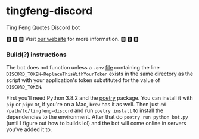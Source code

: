 # tingfeng-discord

Ting Feng Quotes Discord bot

:b: :b: :b: Visit [our website](https://xn--137h.ga) for more information. :b: :b: :b:

### Build(?) instructions

The bot does not function unless a `.env` [file](https://pypi.org/project/python-dotenv/) containing the line `DISCORD_TOKEN=ReplaceThisWithYourToken` exists in the same directory as the script with your application's token substituted for the value of `DISCORD_TOKEN`.

First you'll need Python 3.8.2 and the [poetry](https://python-poetry.org/) package. You can install it with `pip` or `pipx` or, if you're on a Mac, `brew` has it as well. Then just `cd /path/to/tingfeng-discord` and run `poetry install` to install the dependencies to the environment. After that do `poetry run python bot.py` (until I figure out how to builds lol) and the bot will come online in servers you've added it to.
